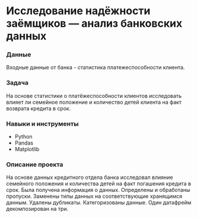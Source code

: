 # Исследование надёжности заёмщиков — анализ банковских данных
### Данные
Входные данные от банка - статистика платежеспособности клиента.
### Задача
На основе статистики о платёжеспособности клиентов исследовать
 влияет ли семейное положение и количество детей клиента на факт возврата кредита в срок. 
### Навыки и инструменты
- Python
- Pandas
- Matplotlib
### Описание проекта
На основе данных кредитного отдела банка исследовал влияние семейного положения и
количества детей на факт погашения кредита в срок. Была получена информация о
данных. Определены и обработаны пропуски. Заменены типы данных на соответствующие
хранящимся данным. Удалены дубликаты. Категоризованы данные. Один датафрейм декомпозирован на три.
